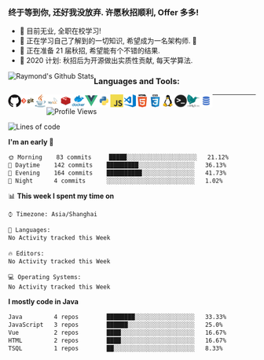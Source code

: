 ### 终于等到你, 还好我没放弃. 许愿秋招顺利, Offer 多多!
- 🔭 目前无业, 全职在校学习!
- 🌱 正在学习自己了解到的一切知识, 希望成为一名架构师. 🤣
- 👯 正在准备 21 届秋招, 希望能有个不错的结果.
- 🥅 2020 计划: 秋招后为开源做出实质性贡献, 每天学算法.

<img align="left" alt="Raymond's Github Stats" src="https://github-readme-stats.vercel.app/api?username=raymond-zhao&show_icons=true&hide_border=true&count_private=true" />

### Languages and Tools:

[<img align="left" alt="GitHub" width="26px" src="https://raw.githubusercontent.com/github/explore/78df643247d429f6cc873026c0622819ad797942/topics/github/github.png" />](https://github.com/raymond-zhao)
[<img align="left" alt="Git" width="26px" src="https://raw.githubusercontent.com/github/explore/80688e429a7d4ef2fca1e82350fe8e3517d3494d/topics/git/git.png" />](https://git-scm.com/)
[<img align="left" alt="Java" width="26px" src="https://raw.githubusercontent.com/github/explore/80688e429a7d4ef2fca1e82350fe8e3517d3494d/topics/java/java.png" />](https://www.oracle.com/java/technologies/javase-downloads.html)
[<img align="left" alt="MySQL" width="26px" src="https://raw.githubusercontent.com/github/explore/80688e429a7d4ef2fca1e82350fe8e3517d3494d/topics/mysql/mysql.png" />](https://www.mysql.com/)
[<img align="left" alt="Redis" width="26px" src="https://raw.githubusercontent.com/github/explore/80688e429a7d4ef2fca1e82350fe8e3517d3494d/topics/redis/redis.png" />](https://redis.io/)
[<img align="left" alt="Docker" width="26px" src="https://raw.githubusercontent.com/github/explore/80688e429a7d4ef2fca1e82350fe8e3517d3494d/topics/docker/docker.png" />](https://www.docker.com/)
[<img align="left" alt="Vue.js" width="26px" src="https://raw.githubusercontent.com/github/explore/80688e429a7d4ef2fca1e82350fe8e3517d3494d/topics/vue/vue.png" />](https://cn.vuejs.org/index.html)
[<img align="left" alt="Python" width="26px" src="https://raw.githubusercontent.com/github/explore/80688e429a7d4ef2fca1e82350fe8e3517d3494d/topics/python/python.png" />](https://www.python.org/)
<img align="left" alt="JavaScript" width="26px" src="https://raw.githubusercontent.com/github/explore/80688e429a7d4ef2fca1e82350fe8e3517d3494d/topics/javascript/javascript.png" />
<img align="left" alt="Visual Studio Code" width="26px" src="https://raw.githubusercontent.com/github/explore/80688e429a7d4ef2fca1e82350fe8e3517d3494d/topics/visual-studio-code/visual-studio-code.png" />
<img align="left" alt="HTML5" width="26px" src="https://raw.githubusercontent.com/github/explore/80688e429a7d4ef2fca1e82350fe8e3517d3494d/topics/html/html.png" />
<img align="left" alt="CSS3" width="26px" src="https://raw.githubusercontent.com/github/explore/80688e429a7d4ef2fca1e82350fe8e3517d3494d/topics/css/css.png" />
<img align="left" alt="Linux" width="26px" src="https://raw.githubusercontent.com/github/explore/80688e429a7d4ef2fca1e82350fe8e3517d3494d/topics/linux/linux.png" />
<img align="left" alt="Terminal" width="26px" src="https://raw.githubusercontent.com/github/explore/80688e429a7d4ef2fca1e82350fe8e3517d3494d/topics/terminal/terminal.png" />
<img align="left" alt="LaTex" width="26px" src="https://raw.githubusercontent.com/github/explore/80688e429a7d4ef2fca1e82350fe8e3517d3494d/topics/latex/latex.png" />
<img align="left" alt="SQL" width="26px" src="https://raw.githubusercontent.com/github/explore/80688e429a7d4ef2fca1e82350fe8e3517d3494d/topics/sql/sql.png" />

---

<!--START_SECTION:waka-->
![Profile Views](http://img.shields.io/badge/Profile%20Views-1-blue)

![Lines of code](https://img.shields.io/badge/From%20Hello%20World%20I've%20written-9.1%20million%20Lines%20of%20code-blue)

**I'm an early 🐤** 

```text
🌞 Morning    83 commits     █████░░░░░░░░░░░░░░░░░░░░   21.12% 
🌆 Daytime    142 commits    █████████░░░░░░░░░░░░░░░░   36.13% 
🌃 Evening    164 commits    ██████████░░░░░░░░░░░░░░░   41.73% 
🌙 Night      4 commits      ░░░░░░░░░░░░░░░░░░░░░░░░░   1.02%

```


📊 **This week I spent my time on** 

```text
⌚︎ Timezone: Asia/Shanghai

💬 Languages: 
No Activity tracked this Week

🔥 Editors: 
No Activity tracked this Week

💻 Operating Systems: 
No Activity tracked this Week

```

**I mostly code in Java** 

```text
Java         4 repos        ████████░░░░░░░░░░░░░░░░░   33.33% 
JavaScript   3 repos        ██████░░░░░░░░░░░░░░░░░░░   25.0% 
Vue          2 repos        ████░░░░░░░░░░░░░░░░░░░░░   16.67% 
HTML         2 repos        ████░░░░░░░░░░░░░░░░░░░░░   16.67% 
TSQL         1 repos        ██░░░░░░░░░░░░░░░░░░░░░░░   8.33%

```



<!--END_SECTION:waka-->